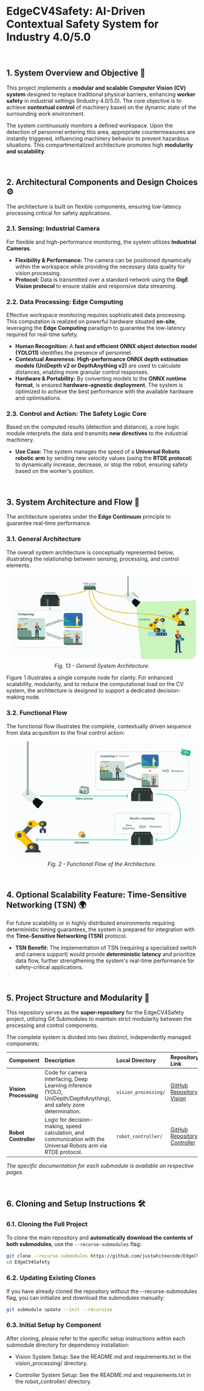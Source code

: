 # EdgeCV4Safety: AI-Driven Contextual Safety System for Industry 4.0/5.0

<br>

## 1. System Overview and Objective 🎯

This project implements a **modular and scalable Computer Vision (CV) system** designed to replace traditional physical barriers, enhancing **worker safety** in industrial settings (Industry 4.0/5.0). The core objective is to achieve **contextual control** of machinery based on the dynamic state of the surrounding work environment.

The system continuously monitors a defined workspace. Upon the detection of personnel entering this area, appropriate countermeasures are instantly triggered, influencing machinery behavior to prevent hazardous situations. This compartmentalized architecture promotes high **modularity and scalability**.


<br>

## 2. Architectural Components and Design Choices ️️⚙

The architecture is built on flexible components, ensuring low-latency processing critical for safety applications.

### 2.1. Sensing: Industrial Camera

For flexible and high-performance monitoring, the system utilizes **Industrial Cameras**.

* **Flexibility & Performance:** The camera can be positioned dynamically within the workspace while providing the necessary data quality for vision processing.
* **Protocol:** Data is transmitted over a standard network using the **GigE Vision protocol** to ensure stable and responsive data streaming.

### 2.2. Data Processing: Edge Computing

Effective workspace monitoring requires sophisticated data processing. This computation is realized on powerful hardware situated **on-site**, leveraging the **Edge Computing** paradigm to guarantee the low-latency required for real-time safety.

* **Human Recognition:** A **fast and efficient ONNX object detection model (YOLO11)** identifies the presence of personnel.
* **Contextual Awareness:** **High-performance ONNX depth estimation models (UniDepth v2 or DepthAnything v2)** are used to calculate distances, enabling more granular control responses.
* **Hardware & Portability:** By converting models to the **ONNX runtime format**, is ensured **hardware-agnostic deployment**. The system is optimized to achieve the best performance with the available hardware and optimisations.

### 2.3. Control and Action: The Safety Logic Core

Based on the computed results (detection and distance), a core logic module interprets the data and transmits **new directives** to the industrial machinery.

* **Use Case:** The system manages the speed of a **Universal Robots robotic arm** by sending new velocity values (using the **RTDE protocol**) to dynamically increase, decrease, or stop the robot, ensuring safety based on the worker's position.


<br>

## 3. System Architecture and Flow 📐

The architecture operates under the **Edge Continuum** principle to guarantee real-time performance.

### 3.1. General Architecture

The overall system architecture is conceptually represented below, illustrating the relationship between sensing, processing, and control elements.

<p align="center">
  <img src="assets/general_architecture.png" alt="General System Architecture Diagram"/>
  <br>
  <i>Fig. 13 - General System Architecture.</i>
</p>
Figure 1 illustrates a single compute node for clarity. For enhanced scalability, modularity, and to reduce the computational load on the CV system, the architecture is designed to support a dedicated decision-making node.

### 3.2. Functional Flow

The functional flow illustrates the complete, contextually driven sequence from data acquisition to the final control action:

<p align="center">
  <img src="assets/flow_pipeline.png" alt="Functional Flow Pipeline"/>
  <br>
  <i>Fig. 2 - Functional Flow of the Architecture.</i>
</p>



<br>

## 4. Optional Scalability Feature: Time-Sensitive Networking (TSN) 🌍

For future scalability or in highly distributed environments requiring deterministic timing guarantees, the system is prepared for integration with the **Time-Sensitive Networking (TSN)** protocol.

* **TSN Benefit:** The implementation of TSN (requiring a specialized switch and camera support) would provide **deterministic latency** and prioritize data flow, further strengthening the system's real-time performance for safety-critical applications.

<br>

## 5. Project Structure and Modularity 📂

This repository serves as the **super-repository** for the EdgeCV4Safety project, utilizing Git Submodules to maintain strict modularity between the processing and control components.

The complete system is divided into two distinct, independently managed components:

| Component | Description | Local Directory | Repository Link |
| :--- | :--- | :--- | :--- |
| **Vision Processing** | Code for camera interfacing, Deep Learning inference (YOLO, UniDepth/DepthAnything), and safety zone determination. | `vision_processing/` | [GitHub Repository: Vision](https://github.com/justwhiteecode/EdgeCV4Safety-Vision) |
| **Robot Controller** | Logic for decision-making, speed calculation, and communication with the Universal Robots arm via RTDE protocol. | `robot_controller/` | [GitHub Repository: Controller](https://github.com/justwhiteecode/EdgeCV4Safety-Controller) |

*The specific documentation for each submodule is available on respective pages.*

<br>

## 6. Cloning and Setup Instructions 🛠

### 6.1. Cloning the Full Project

To clone the main repository and **automatically download the contents of both submodules**, use the `--recurse-submodules` flag:

```bash
git clone --recurse-submodules https://github.com/justwhiteecode/EdgeCV4Safety.git
cd EdgeCV4Safety
```

### 6.2. Updating Existing Clones
If you have already cloned the repository without the --recurse-submodules flag, you can initialize and download the submodules manually:

```bash
git submodule update --init --recursive
```

### 6.3. Initial Setup by Component

After cloning, please refer to the specific setup instructions within each submodule directory for dependency installation:

* Vision System Setup: See the README.md and requirements.txt in the vision_processing/ directory.

* Controller System Setup: See the README.md and requirements.txt in the robot_controller/ directory.
